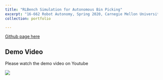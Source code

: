```yaml
---
title: "RLBench Simulation for Autonomous Bin Picking"
excerpt: "16-662 Robot Autonomy, Spring 2020, Carnegie Mellon University <br/><img src='/images/portfolio-4-demo.png'>"
collection: portfolio

---
```


[Github page here](https://github.com/aaronzguan/Autonomous-Bin-Picking)

Demo Video
---------------
Please watch the demo video on Youtube

[![](https://changshiraine.github.io/images/portfolio-4-small.jpg)](https://www.youtube.com/watch?v=SxaQyB_vTLc&feature=youtu.be)